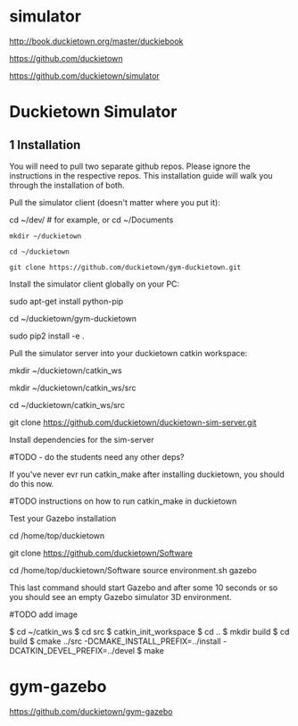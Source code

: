 # simulator

http://book.duckietown.org/master/duckiebook

https://github.com/duckietown

https://github.com/duckietown/simulator

# Duckietown Simulator
## 1 Installation

You will need to pull two separate github repos. Please ignore the instructions in the respective repos. This installation guide will walk you through the installation of both.

Pull the simulator client (doesn't matter where you put it):

cd ~/dev/ # for example, or cd ~/Documents

~~~
mkdir ~/duckietown

cd ~/duckietown

git clone https://github.com/duckietown/gym-duckietown.git
~~~

Install the simulator client globally on your PC:

sudo apt-get install python-pip

cd ~/duckietown/gym-duckietown

sudo pip2 install -e .

Pull the simulator server into your duckietown catkin workspace:

mkdir ~/duckietown/catkin_ws

mkdir ~/duckietown/catkin_ws/src

cd ~/duckietown/catkin_ws/src

git clone https://github.com/duckietown/duckietown-sim-server.git



Install dependencies for the sim-server

#TODO - do the students need any other deps?

If you've never evr run catkin_make after installing duckietown, you should do this now.

#TODO instructions on how to run catkin_make in duckietown

Test your Gazebo installation

cd /home/top/duckietown

git clone https://github.com/duckietown/Software

cd /home/top/duckietown/Software
source environment.sh
gazebo

This last command should start Gazebo and after some 10 seconds or so you should see an empty Gazebo simulator 3D environment.

#TODO add image

$ cd ~/catkin_ws
$ cd src
$ catkin_init_workspace
$ cd ..
$ mkdir build
$ cd build
$ cmake ../src -DCMAKE_INSTALL_PREFIX=../install -DCATKIN_DEVEL_PREFIX=../devel
$ make


# gym-gazebo

https://github.com/duckietown/gym-gazebo
